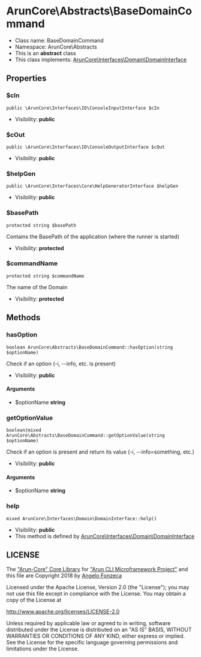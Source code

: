 ArunCore\Abstracts\BaseDomainCommand
===============






* Class name: BaseDomainCommand
* Namespace: ArunCore\Abstracts
* This is an **abstract** class
* This class implements: [ArunCore\Interfaces\Domain\DomainInterface](ArunCore-Interfaces-Domain-DomainInterface.md)




Properties
----------


### $cIn

    public \ArunCore\Interfaces\IO\ConsoleInputInterface $cIn





* Visibility: **public**


### $cOut

    public \ArunCore\Interfaces\IO\ConsoleOutputInterface $cOut





* Visibility: **public**


### $helpGen

    public \ArunCore\Interfaces\Core\HelpGeneratorInterface $helpGen





* Visibility: **public**


### $basePath

    protected string $basePath

Contains the BasePath of the application (where the runner is started)



* Visibility: **protected**


### $commandName

    protected string $commandName

The name of the Domain



* Visibility: **protected**


Methods
-------


### hasOption

    boolean ArunCore\Abstracts\BaseDomainCommand::hasOption(string $optionName)

Check if an option (-i, --info, etc. is present)



* Visibility: **public**


#### Arguments
* $optionName **string**



### getOptionValue

    boolean|mixed ArunCore\Abstracts\BaseDomainCommand::getOptionValue(string $optionName)

Check if an option is present and return its value (-i, --info=something, etc.)



* Visibility: **public**


#### Arguments
* $optionName **string**



### help

    mixed ArunCore\Interfaces\Domain\DomainInterface::help()





* Visibility: **public**
* This method is defined by [ArunCore\Interfaces\Domain\DomainInterface](ArunCore-Interfaces-Domain-DomainInterface.md)





LICENSE
-------

The ["Arun-Core" Core Library](https://github.com/afonzeca/arun-core) for ["Arun CLI Microframework Project"](https://github.com/afonzeca/arun) and this file are Copyright 2018 by [Angelo Fonzeca](https://www.linkedin.com/in/angelo-f-1806868/)

Licensed under the Apache License, Version 2.0 (the "License"); you may not use this file except in compliance with the License. You may obtain a copy of the License at

http://www.apache.org/licenses/LICENSE-2.0

Unless required by applicable law or agreed to in writing, software distributed under the License is distributed on an "AS IS" BASIS, WITHOUT WARRANTIES OR CONDITIONS OF ANY KIND, either express or implied. See the License for the specific language governing permissions and limitations under the License.



